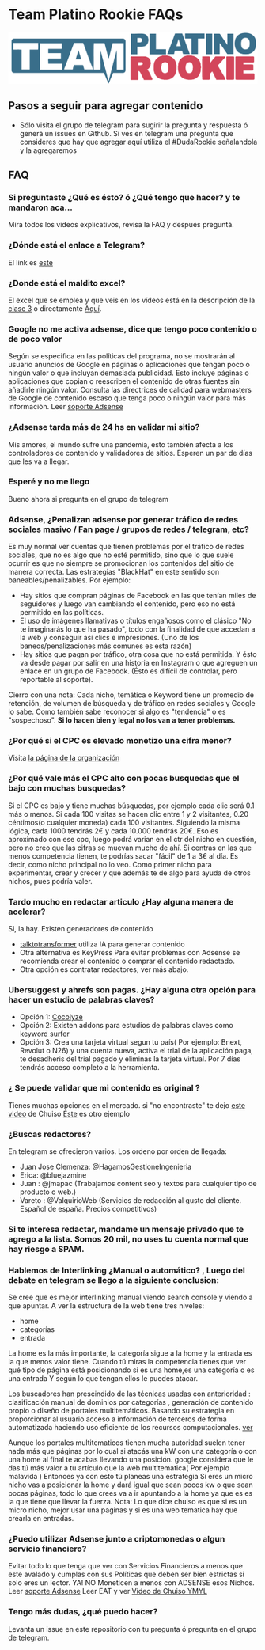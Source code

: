 # Team Platino Rookie FAQs
![banner](https://raw.githubusercontent.com/JuanCruzMonteros/TeamPlatinoRookieFAQs/master/tp-rookie%5B1%5D.png)

## Pasos a seguir para agregar contenido

- Sólo visita el grupo de telegram para sugirir la pregunta y respuesta ó generá un issues en Github. Si ves en telegram una pregunta que consideres que hay que agregar aquí utiliza el #DudaRookie señalandola y la agregaremos

## FAQ

### Si preguntaste ¿Qué es ésto? ó ¿Qué tengo que hacer? y te mandaron aca...
Mira todos los videos explicativos, revisa la FAQ y después preguntá.

### ¿Dónde está el enlace a Telegram?
El link es [este](https://t.me/joinchat/GzlF9hyQ92jDybhxole0rg)

### ¿Donde está el maldito excel?
El excel que se emplea y que veis en los vídeos está en la descripción de la [clase 3](https://rookie.teamplatino.com/clase/como-encontrar-palabras-clave-rentables/) o directamente [Aquí](https://mega.nz/#!jBwkEAhI!Xiq5Jnkej6NLNDN5ixgkxJhMRanMX1kNIZcVhdTntTQ).

### Google no me activa adsense, dice que tengo poco contenido o de poco valor
Según se especifica en las políticas del programa, no se mostrarán al usuario anuncios de Google en páginas o aplicaciones que tengan poco o ningún valor o que incluyan demasiada publicidad. Esto incluye páginas o aplicaciones que copian o reescriben el contenido de otras fuentes sin añadirle ningún valor. Consulta las directrices de calidad para webmasters de Google de contenido escaso que tenga poco o ningún valor para más información.
Leer [soporte Adsense](https://support.google.com/webmasters/answer/9044175?visit_id=637228605217667603-1048465864&rd=1#thin-content)

### ¿Adsense tarda más de 24 hs en validar mi sitio?
Mis amores, el mundo sufre una pandemia, esto también afecta a los controladores de contenido y validadores de sitios. Esperen un par de días que les va a llegar.

### Esperé y no me llego
Bueno ahora si pregunta en el grupo de telegram

### Adsense, ¿Penalizan adsense por generar tráfico de redes sociales masivo / Fan page / grupos de redes / telegram, etc?
Es muy normal ver cuentas que tienen problemas por el tráfico de redes sociales, que no es algo que no esté permitido, sino que lo que suele ocurrir es que no siempre se promocionan los contenidos del sitio de manera correcta.
Las estrategias "BlackHat" en este sentido son baneables/penalizables. 
Por ejemplo:
 - Hay sitios que compran páginas de Facebook en las que tenían miles de seguidores y luego van cambiando el contenido, pero eso no está permitido en las políticas.
 - El uso de imágenes llamativas o títulos engañosos como el clásico "No te imaginarás lo que ha pasado", todo con la finalidad de que accedan a la web y conseguir así clics e impresiones. (Uno de los baneos/penalizaciones más comunes es esta razón)
 - Hay sitios que pagan por tráfico, otra cosa que no está permitida. Y ésto va desde pagar por salir en una historia en Instagram o que agreguen un enlace en un grupo de Facebook. (Ésto es difícil de controlar, pero reportable al soporte).
 
Cierro con una nota: Cada nicho, temática o Keyword tiene un promedio de retención, de volumen de búsqueda y de tráfico en redes sociales y Google lo sabe. Como también sabe reconocer si algo es "tendencia" o es "sospechoso". **Si lo hacen bien y legal no los van a tener problemas.**
 



### ¿Por qué si el CPC es elevado monetizo una cifra menor?
Visita [la página de la organización](https://support.google.com/google-ads/answer/6297?hl=es-419)

### ¿Por qué vale más el CPC alto con pocas busquedas que el bajo con muchas busquedas?
Si el CPC es bajo y tiene muchas búsquedas, por ejemplo cada clic será 0.1 más o menos. Si cada 100 visitas se hacen clic entre 1 y 2 visitantes, 0.20 céntimos(o cualquier moneda) cada 100 visitantes. Siguiendo la misma lógica, cada 1000 tendrás 2€ y
cada 10.000 tendrás 20€.
Eso es aproximado con ese cpc, luego podrá varian en el ctr del nicho en cuestión, pero no creo que las cifras se muevan mucho de ahí. Si centras en las que menos competencia tienen, te podrías sacar "fácil" de 1 a 3€ al día.
Es decir, como nicho principal no lo veo. Como primer nicho para experimentar, crear y crecer y que además te de algo para ayuda de otros nichos, pues podría valer.

### Tardo mucho en redactar articulo ¿Hay alguna manera de acelerar?
Si, la hay. Existen generadores de contenido
- [talktotransformer](https://talktotransformer.com/) utiliza IA para generar contenido
- Otra alternativa es KeyPress
Para evitar problemas con Adsense se recomienda crear el contenido o comprar el contenido redactado.
- Otra opción es contratar redactores, ver más abajo.

### Ubersuggest y ahrefs son pagas. ¿Hay alguna otra opción para hacer un estudio de palabras claves?
- Opción 1: [Cocolyze](https://cocolyze.com/)
- Opción 2: Existen addons para estudios de palabras claves como [keyword surfer](https://www.google.com/search?channel=trow2&client=firefox-b-d&q=Keyword+Surfer)
- Opción 3: Crea una tarjeta virtual segun tu país( Por ejemplo: Bnext, Revolut o N26) y una cuenta nueva, activa el trial de la aplicación paga, te desadheris del trial pagado y eliminas la tarjeta virtual. Por 7 días tendrás acceso completo a la herramienta.

### ¿ Se puede validar que mi contenido es original ?
Tienes muchas opciones en el mercado. si "no encontraste" te dejo [este video](https://youtu.be/vP9-BvBb06s) de Chuiso
[Éste](http://plagiarisma.net/es/) es otro ejemplo

### ¿Buscas redactores?
En telegram se ofrecieron varios. Los ordeno por orden de llegada:
 - Juan Jose Clemenza: @HagamosGestioneIngenieria
 - Erica: @bluejazmine
 - Juan : @jmapac (Trabajamos content seo y textos para cualquier tipo de producto o web.)
 - Vareto : @ValquirioWeb (Servicios de redacción al gusto del cliente. Español de españa. Precios competitivos)

### Si te interesa redactar, mandame un mensaje privado que te agrego a la lista. Somos 20 mil, no uses tu cuenta normal que hay riesgo a SPAM.

### Hablemos de Interlinking ¿Manual o automático? , Luego del debate en telegram se llego a la siguiente conclusion:
Se cree que es mejor interlinking manual viendo search console y viendo a que apuntar.
A ver la estructura de la web tiene tres niveles:
  - home
  - categorías
  - entrada
 
La home es la más importante, la categoría sigue a la home y la entrada es la que menos valor tiene.
Cuando tú miras la competencia tienes que ver qué tipo de página está posicionando si es una home,es una categoría o es una entrada Y según lo que tengan ellos le puedes atacar.

Los buscadores han prescindido de las técnicas usadas con anterioridad : clasificación manual de dominios por categorías , generación de contenido propio o diseño de portales multitemáticos. Basando su estrategia en proporcionar al usuario acceso a información de terceros de forma automatizada haciendo uso eficiente de los recursos computacionales.  [ver](https://books.google.com.ar/books?id=xs0y-phCKrsC&pg=PA11&lpg=PA11&dq=portales+multitematicos&source=bl&ots=S5J-pOjRJU&sig=ACfU3U3sW4jLv-P_05tQAhRUclIxc_D5XA&hl=es&sa=X&ved=2ahUKEwiUyIHppPPoAhVcKrkGHUJMCQcQ6AEwAHoECAsQLA#v=onepage&q=portales%20multitematicos&f=false)

Aunque los portales multitematicos tienen mucha autoridad suelen tener nada más que páginas por lo cual si atacás una kW con una categoría o con una home al final te acabas llevando una posición.
google considera que le das tú más valor a tu artículo que la web multitematica( Por ejemplo malavida )
Entonces ya con esto tú planeas una estrategia
Si eres un micro nicho vas a posicionar la home y dará igual que sean pocos kw o que sean pocas páginas, todo lo que crees va a ir apuntando a la home ya que es es la que tiene que llevar la fuerza.
Nota:
Lo que dice chuiso es que si es un micro nicho, mejor usar una paginas y si es una web tematica hay que crearla en entradas.

### ¿Puedo utilizar Adsense junto a criptomonedas o algun servicio financiero?
Evitar todo lo que tenga que ver con Servicios Financieros a menos que este avalado y cumplas con sus Políticas que deben ser bien estrictas si solo eres un lector. YA! NO Moneticen a menos con ADSENSE esos Nichos.
Leer [soporte Adsense](https://support.google.com/adspolicy/answer/2464998?hl=es-419)
Leer EAT y ver [Video de Chuiso YMYL](https://youtu.be/cJfsgH--umY)

### Tengo más dudas, ¿qué puedo hacer?
Levanta un issue en este repositorio con tu pregunta ó  pregunta en el grupo de telegram. 
